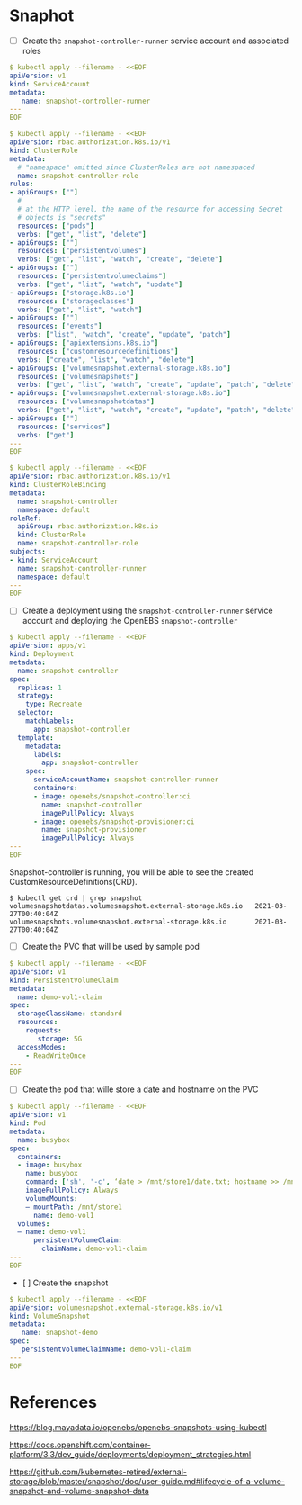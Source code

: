 # Snaphot

- [ ] Create the `snapshot-controller-runner` service account and associated roles

```yaml
$ kubectl apply --filename - <<EOF
apiVersion: v1
kind: ServiceAccount
metadata:
   name: snapshot-controller-runner
---
EOF
```

```yaml
$ kubectl apply --filename - <<EOF
apiVersion: rbac.authorization.k8s.io/v1
kind: ClusterRole
metadata:
  # "namespace" omitted since ClusterRoles are not namespaced
  name: snapshot-controller-role
rules:
- apiGroups: [""]
  #
  # at the HTTP level, the name of the resource for accessing Secret
  # objects is "secrets"
  resources: ["pods"]
  verbs: ["get", "list", "delete"]
- apiGroups: [""]
  resources: ["persistentvolumes"]
  verbs: ["get", "list", "watch", "create", "delete"]
- apiGroups: [""]
  resources: ["persistentvolumeclaims"]
  verbs: ["get", "list", "watch", "update"]
- apiGroups: ["storage.k8s.io"]
  resources: ["storageclasses"]
  verbs: ["get", "list", "watch"]
- apiGroups: [""]
  resources: ["events"]
  verbs: ["list", "watch", "create", "update", "patch"]
- apiGroups: ["apiextensions.k8s.io"]
  resources: ["customresourcedefinitions"]
  verbs: ["create", "list", "watch", "delete"]
- apiGroups: ["volumesnapshot.external-storage.k8s.io"]
  resources: ["volumesnapshots"]
  verbs: ["get", "list", "watch", "create", "update", "patch", "delete"]
- apiGroups: ["volumesnapshot.external-storage.k8s.io"]
  resources: ["volumesnapshotdatas"]
  verbs: ["get", "list", "watch", "create", "update", "patch", "delete"]
- apiGroups: [""]
  resources: ["services"]
  verbs: ["get"]
---
EOF
```

```yaml
$ kubectl apply --filename - <<EOF
apiVersion: rbac.authorization.k8s.io/v1
kind: ClusterRoleBinding
metadata:
  name: snapshot-controller
  namespace: default
roleRef:
  apiGroup: rbac.authorization.k8s.io
  kind: ClusterRole
  name: snapshot-controller-role
subjects:
- kind: ServiceAccount
  name: snapshot-controller-runner
  namespace: default
---
EOF
```

- [ ] Create a deployment using the `snapshot-controller-runner` service account and deploying the OpenEBS `snapshot-controller`

```yaml
$ kubectl apply --filename - <<EOF
apiVersion: apps/v1
kind: Deployment
metadata:
  name: snapshot-controller
spec:
  replicas: 1
  strategy:
    type: Recreate
  selector:
    matchLabels:
      app: snapshot-controller
  template:
    metadata:
      labels:
        app: snapshot-controller
    spec:
      serviceAccountName: snapshot-controller-runner
      containers:
      - image: openebs/snapshot-controller:ci
        name: snapshot-controller
        imagePullPolicy: Always
      - image: openebs/snapshot-provisioner:ci
        name: snapshot-provisioner
        imagePullPolicy: Always
---
EOF
```

 Snapshot-controller is running, you will be able to see the created CustomResourceDefinitions(CRD).

```
$ kubectl get crd | grep snapshot
volumesnapshotdatas.volumesnapshot.external-storage.k8s.io   2021-03-27T00:40:04Z
volumesnapshots.volumesnapshot.external-storage.k8s.io       2021-03-27T00:40:04Z
```

- [ ] Create the PVC that will be used by sample pod 

```yaml
$ kubectl apply --filename - <<EOF
apiVersion: v1
kind: PersistentVolumeClaim
metadata:
  name: demo-vol1-claim
spec:
  storageClassName: standard
  resources:
    requests:
       storage: 5G
  accessModes:
    - ReadWriteOnce
---
EOF
```

- [ ] Create the pod that wille store a date and hostname on the PVC

```yaml
$ kubectl apply --filename - <<EOF
apiVersion: v1
kind: Pod
metadata:
  name: busybox
spec:
  containers:
  - image: busybox
    name: busybox
    command: ['sh', '-c', ‘date > /mnt/store1/date.txt; hostname >> /mnt/store1/hostname.txt; tail -f /dev/null;’]
    imagePullPolicy: Always
    volumeMounts:
    — mountPath: /mnt/store1
      name: demo-vol1
  volumes:
  — name: demo-vol1
      persistentVolumeClaim:
        claimName: demo-vol1-claim
---
EOF
```

- [ ] Create the snapshot

```yaml
$ kubectl apply --filename - <<EOF
apiVersion: volumesnapshot.external-storage.k8s.io/v1
kind: VolumeSnapshot
metadata:
   name: snapshot-demo
spec:
   persistentVolumeClaimName: demo-vol1-claim
---
EOF
```



# References

https://blog.mayadata.io/openebs/openebs-snapshots-using-kubectl

https://docs.openshift.com/container-platform/3.3/dev_guide/deployments/deployment_strategies.html

https://github.com/kubernetes-retired/external-storage/blob/master/snapshot/doc/user-guide.md#lifecycle-of-a-volume-snapshot-and-volume-snapshot-data
